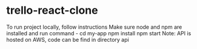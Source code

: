 # trello-react-clone
To run project locally, follow instructions
Make sure node and npm are installed and run command -
    cd my-app
    npm install
    npm start
Note: API is hosted on AWS, code can be find in directory api
